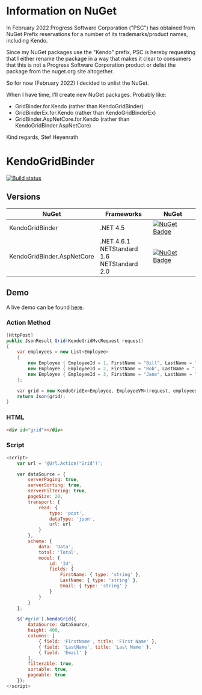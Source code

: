 # Information on NuGet

In February 2022 Progress Software Corporation ("PSC") has obtained from NuGet Prefix reservations for a number of its trademarks/product names, including Kendo.

Since my NuGet packages use the "Kendo" prefix, PSC is hereby requesting that I either rename the package in a way that makes it clear to consumers that this is not a Progress Software Corporation product or delist the package from the nuget.org site altogether.

So for now (February 2022) I decided to unlist the NuGet.

When I have time, I'll create new NuGet packages. Probably like:
- GridBinder.for.Kendo (rather than KendoGridBinder)
- GridBinderEx.for.Kendo (rather than KendoGridBinderEx)
- GridBinder.AspNetCore.for.Kendo (rather than KendoGridBinder.AspNetCore)

Kind regards,
Stef Heyenrath

# KendoGridBinder

[![Build status](https://ci.appveyor.com/api/projects/status/6ynbga07r315xhb8?svg=true)](https://ci.appveyor.com/project/StefH/kendogridbinderex)


## Versions

| NuGet | Frameworks | NuGet |
| - | - | - |
| KendoGridBinder | .NET 4.5 | [![NuGet Badge](https://buildstats.info/nuget/KendoGridBinder)](https://www.nuget.org/packages/KendoGridBinder)
| KendoGridBinder.AspNetCore | .NET 4.6.1<br>NETStandard 1.6<br>NETStandard 2.0 | [![NuGet Badge](https://buildstats.info/nuget/KendoGridBinder.AspNetCore)](https://www.nuget.org/packages/KendoGridBinder.AspNetCore)

## Demo
A live demo can be found [here](https://kendogridbinderex.azurewebsites.net).

### Action Method
```csharp
[HttpPost]
public JsonResult Grid(KendoGridMvcRequest request)
{
    var employees = new List<Employee>
    {
        new Employee { EmployeeId = 1, FirstName = "Bill", LastName = "Jones", Email = "bill@email.com" },
        new Employee { EmployeeId = 2, FirstName = "Rob", LastName = "Johnson", Email = "rob@email.com" },
        new Employee { EmployeeId = 3, FirstName = "Jane", LastName = "Smith", Email = "jane@email.com" }
    };

    var grid = new KendoGridEx<Employee, EmployeeVM>(request, employees.AsQueryable());
    return Json(grid);
}
```

### HTML
```html
<div id="grid"></div>
```


### Script
```javascript
<script>
    var url = '@Url.Action("Grid")';

    var dataSource = {
        serverPaging: true,
        serverSorting: true,
        serverFiltering: true,
        pageSize: 20,
        transport: {
            read: {
                type: 'post',
                dataType: 'json',
                url: url
            }
        },
        schema: {
            data: 'Data',
            total: 'Total',
            model: {
                id: 'Id',
                fields: {
                    FirstName: { type: 'string' },
                    LastName: { type: 'string' },
                    Email: { type: 'string' }
                }
            }
        }
    };

    $('#grid').kendoGrid({
        dataSource: dataSource,
        height: 400,
        columns: [
            { field: 'FirstName', title: 'First Name' },
            { field: 'LastName', title: 'Last Name' },
            { field: 'Email' }
        ],        
        filterable: true,
        sortable: true,
        pageable: true
    });
</script>
```
